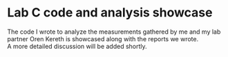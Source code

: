 # Lab C code and analysis showcase
The code I wrote to analyze the measurements gathered by me and my lab partner Oren Kereth is showcased along with the reports we wrote.  
A more detailed discussion will be added shortly.